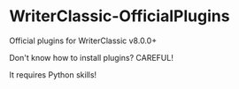 # WriterClassic-OfficialPlugins
Official plugins for WriterClassic v8.0.0+

Don't know how to install plugins? CAREFUL!

It requires Python skills!
